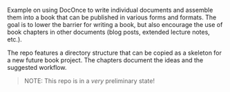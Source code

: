 
Example on using DocOnce to write individual documents and assemble them
into a book that can be published in various forms and formats.
The goal is to lower the barrier for writing a book, but also encourage
the use of book chapters in other documents (blog posts, extended lecture
notes, etc.).

The repo features a directory structure that can be copied as a skeleton
for a new future book project. The chapters document the ideas and
the suggested workflow.

> NOTE: This repo is in a *very* preliminary state!



